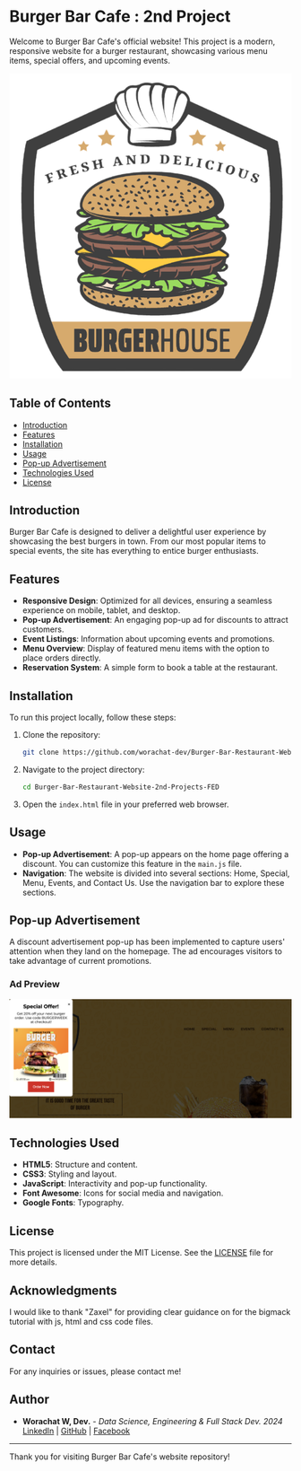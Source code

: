 # Burger Bar Cafe : 2nd Project

Welcome to Burger Bar Cafe's official website! This project is a modern, responsive website for a burger restaurant, showcasing various menu items, special offers, and upcoming events.

![Burger Bar Cafe](assets/logo-dark.png)

## Table of Contents

- [Introduction](#introduction)
- [Features](#features)
- [Installation](#installation)
- [Usage](#usage)
- [Pop-up Advertisement](#pop-up-advertisement)
- [Technologies Used](#technologies-used)
- [License](#license)

## Introduction

Burger Bar Cafe is designed to deliver a delightful user experience by showcasing the best burgers in town. From our most popular items to special events, the site has everything to entice burger enthusiasts.

## Features

- **Responsive Design**: Optimized for all devices, ensuring a seamless experience on mobile, tablet, and desktop.
- **Pop-up Advertisement**: An engaging pop-up ad for discounts to attract customers.
- **Event Listings**: Information about upcoming events and promotions.
- **Menu Overview**: Display of featured menu items with the option to place orders directly.
- **Reservation System**: A simple form to book a table at the restaurant.

## Installation

To run this project locally, follow these steps:

1. Clone the repository:
   ```bash
   git clone https://github.com/worachat-dev/Burger-Bar-Restaurant-Website-2nd-Projects-FED.git
   ```
2. Navigate to the project directory:
   ```bash
   cd Burger-Bar-Restaurant-Website-2nd-Projects-FED
   ```
3. Open the `index.html` file in your preferred web browser.

## Usage

- **Pop-up Advertisement**: A pop-up appears on the home page offering a discount. You can customize this feature in the `main.js` file.
- **Navigation**: The website is divided into several sections: Home, Special, Menu, Events, and Contact Us. Use the navigation bar to explore these sections.

## Pop-up Advertisement

A discount advertisement pop-up has been implemented to capture users' attention when they land on the homepage. The ad encourages visitors to take advantage of current promotions.

### Ad Preview
![Discount Ad](assets/ad-image.png)

## Technologies Used

- **HTML5**: Structure and content.
- **CSS3**: Styling and layout.
- **JavaScript**: Interactivity and pop-up functionality.
- **Font Awesome**: Icons for social media and navigation.
- **Google Fonts**: Typography.

## License

This project is licensed under the MIT License. See the [LICENSE](LICENSE) file for more details.

## Acknowledgments

I would like to thank "Zaxel" for providing clear guidance on for the bigmack tutorial with js, html and css code files.

## Contact

For any inquiries or issues, please contact me!

## Author

- **Worachat W, Dev.** - *Data Science, Engineering & Full Stack Dev. 2024*  
  [LinkedIn](https://www.linkedin.com/in/brainwaves-your-ai-playground-82155961/) | [GitHub](https://github.com/worachat-dev) | [Facebook](https://web.facebook.com/NutriCious.Thailand)

---
Thank you for visiting Burger Bar Cafe's website repository!
